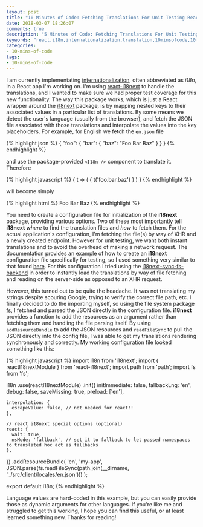 ```yaml
---
layout: post
title: "10 Minutes of Code: Fetching Translations For Unit Testing React Components"
date: 2018-03-07 18:26:07
comments: true
description: "5 Minutes of Code: Fetching Translations For Unit Testing React Components"
keywords: "react,i18n,internationalization,translation,10minsofcode,10minutesofcode"
categories:
- 10-mins-of-code
tags:
- 10-mins-of-code
---
```


I am currently implementating [internationalization](https://en.wikipedia.org/wiki/Internationalization_and_localization), often abbreviated as *i18n*, in
a React app I'm working on. I'm using [react-i18next](https://github.com/i18next/react-i18next)
to handle the translations, and I wanted to make sure we had proper test coverage for this new functionality. The way this package works,
which is just a React wrapper around the [i18next](https://www.i18next.com/) package, is by mapping nested keys to their associated values
in a particular list of translations. By some means we detect the user's language (usually from the browser), and fetch the JSON file associated
with those translations and interpolate the values into the key placeholders. For example, for English we fetch the `en.json` file

{% highlight json %}
{
  "foo": {
    "bar": {
      "baz": "Foo Bar Baz"
    }
  }
}
{% endhighlight %}

and use the package-provided `<I18n />` component to translate it. Therefore

{% highlight javascript %}
<I18n>
{
  t => (
    <span>{ t('foo.bar.baz') }</span>
  )
}
</I18n>
{% endhighlight %}

will become simply

{% highlight html %}
<span>Foo Bar Baz</span>
{% endhighlight %}

You need to create a configuration file for initialization of the __i18next__ package, providing various options. Two of these most importantly tell __i18next__
*where* to find the translation files and *how* to fetch them. For the actual application's configuration, I'm fetching the file(s) by way of XHR and a newly
created endpoint. However for unit testing, we want both instant translations and to avoid the overhead of making a network request. The documentation provides
an example of how to create an __i18next__ configuration file specifically for testing, so I used something very similar to that found [here](https://react.i18next.com/misc/testing.html).
For this configuration I tried using the [i18next-sync-fs-backend](https://github.com/sallar/i18next-sync-fs-backend) in order to instantly load the translations
by way of file fetching and reading on the server-side as opposed to an XHR request.

However, this turned out to be quite the headache. It was not translating my strings despite scouring Google, trying to verify the correct file path, etc.
I finally decided to do the importing myself, so using the file system package [fs](https://nodejs.org/api/fs.html), I fetched and parsed the JSON directly in the configuration file.
__i18next__ provides a function to add the resources as an argument rather than fetching them and handling the file parsing itself. By using `addResourceBundle`
to add the JSON resources and `readFileSync` to pull the JSON directly into the config file, I was able to get my translations rendering synchronously and correctly.
My working configuration file looked something like this:

{% highlight javascript %}
import i18n from 'i18next';
import { reactI18nextModule } from 'react-i18next';
import path from 'path';
import fs from 'fs';

i18n
  .use(reactI18nextModule)
  .init({
    initImmediate: false,
    fallbackLng: 'en',
    debug: false,
    saveMissing: true,
    preload: ['en'],

    interpolation: {
      escapeValue: false, // not needed for react!!
    },

    // react i18next special options (optional)
    react: {
      wait: true,
      nsMode: 'fallback', // set it to fallback to let passed namespaces to translated hoc act as fallbacks
    },
  })
  .addResourceBundle(
    'en',
    'my-app',
    JSON.parse(fs.readFileSync(path.join(__dirname, '../src/client/locales/en.json')))
  );


export default i18n;
{% endhighlight %}

Language values are hard-coded in this example, but you can easily provide those as dynamic arguments for other languages. If you're like
me and struggled to get this working, I hope you can find this useful, or at least learned something new. Thanks for reading!
